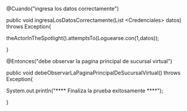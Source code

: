 @Cuando("ingresa los datos correctamente")
 
public void ingresaLosDatosCorrectamente(List \<Credenciales\> datos) throws Exception{

theActorInTheSpotlight().attemptsTo(Loguearse.con(1,datos));
 
}
 
@Entonces("debe observar la pagina principal de sucursal virtual")

public void debeObservarLaPaginaPrincipalDeSucursalVirtual() throws Exception{

System.out.println("**** Finaliza la prueba exitosamente ****");

}
